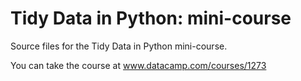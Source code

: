 # Tidy Data in Python: mini-course

Source files for the Tidy Data in Python mini-course.

You can take the course at www.datacamp.com/courses/1273
